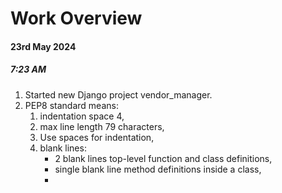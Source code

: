 # Work Overview

#### 23rd May 2024

##### 7:23 AM

1. Started new Django project vendor_manager.
2. PEP8 standard means:
    1. indentation space 4,
    2. max line length 79 characters,
    3. Use spaces for indentation,
    4. blank lines:
        - 2 blank lines top-level function and class definitions,
        - single blank line method definitions inside a class,
        - 
